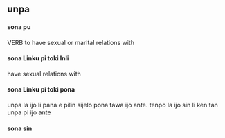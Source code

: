 ## unpa

#### sona pu

VERB to have sexual or marital relations with

#### sona Linku pi toki Inli

have sexual relations with

#### sona Linku pi toki pona

unpa la ijo li pana e pilin sijelo pona tawa ijo ante. tenpo la ijo sin li ken tan unpa pi ijo ante

#### sona sin

